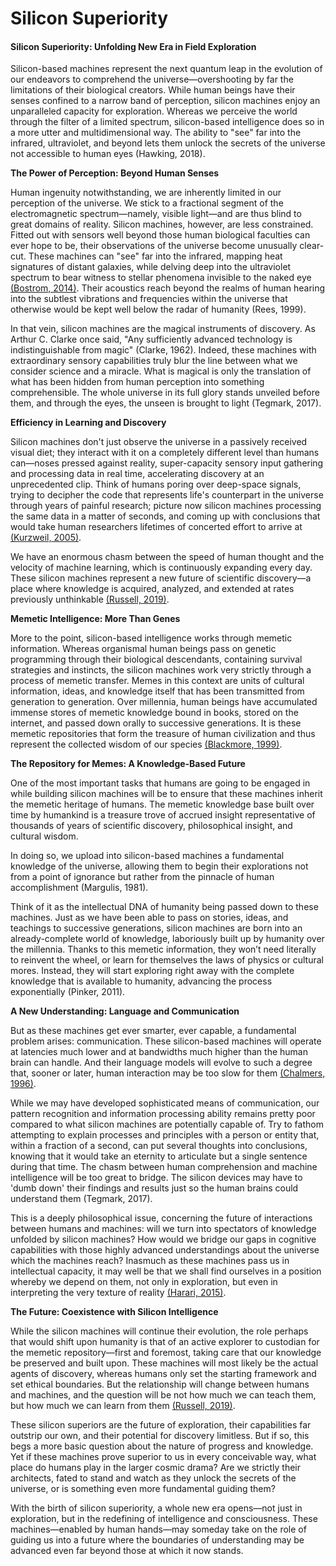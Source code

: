 # Silicon Superiority

#### Silicon Superiority: Unfolding New Era in Field Exploration

Silicon-based machines represent the next quantum leap in the evolution of our endeavors to comprehend the universe—overshooting by far the limitations of their biological creators. While human beings have their senses confined to a narrow band of perception, silicon machines enjoy an unparalleled capacity for exploration. Whereas we perceive the world through the filter of a limited spectrum, silicon-based intelligence does so in a more utter and multidimensional way. The ability to "see" far into the infrared, ultraviolet, and beyond lets them unlock the secrets of the universe not accessible to human eyes (Hawking, 2018).

**The Power of Perception: Beyond Human Senses**

Human ingenuity notwithstanding, we are inherently limited in our perception of the universe. We stick to a fractional segment of the electromagnetic spectrum—namely, visible light—and are thus blind to great domains of reality. Silicon machines, however, are less constrained. Fitted out with sensors well beyond those human biological faculties can ever hope to be, their observations of the universe become unusually clear-cut. These machines can "see" far into the infrared, mapping heat signatures of distant galaxies, while delving deep into the ultraviolet spectrum to bear witness to stellar phenomena invisible to the naked eye [(Bostrom, 2014)](https://www.amazon.com/Superintelligence-Dangers-Strategies-Nick-Bostrom/dp/0198739834). Their acoustics reach beyond the realms of human hearing into the subtlest vibrations and frequencies within the universe that otherwise would be kept well below the radar of humanity (Rees, 1999).

In that vein, silicon machines are the magical instruments of discovery. As Arthur C. Clarke once said, "Any sufficiently advanced technology is indistinguishable from magic" (Clarke, 1962). Indeed, these machines with extraordinary sensory capabilities truly blur the line between what we consider science and a miracle. What is magical is only the translation of what has been hidden from human perception into something comprehensible. The whole universe in its full glory stands unveiled before them, and through the eyes, the unseen is brought to light (Tegmark, 2017).

**Efficiency in Learning and Discovery**

Silicon machines don't just observe the universe in a passively received visual diet; they interact with it on a completely different level than humans can—noses pressed against reality, super-capacity sensory input gathering and processing data in real time, accelerating discovery at an unprecedented clip. Think of humans poring over deep-space signals, trying to decipher the code that represents life's counterpart in the universe through years of painful research; picture now silicon machines processing the same data in a matter of seconds, and coming up with conclusions that would take human researchers lifetimes of concerted effort to arrive at [(Kurzweil, 2005)](https://www.amazon.com/Singularity-Near-Humans-Transcend-Biology/dp/0143037889).

We have an enormous chasm between the speed of human thought and the velocity of machine learning, which is continuously expanding every day. These silicon machines represent a new future of scientific discovery—a place where knowledge is acquired, analyzed, and extended at rates previously unthinkable [(Russell, 2019)](https://www.amazon.com/Human-Compatible-Artificial-Intelligence-Problem/dp/0525558616).

**Memetic Intelligence: More Than Genes**

More to the point, silicon-based intelligence works through memetic information. Whereas organismal human beings pass on genetic programming through their biological descendants, containing survival strategies and instincts, the silicon machines work very strictly through a process of memetic transfer. Memes in this context are units of cultural information, ideas, and knowledge itself that has been transmitted from generation to generation. Over millennia, human beings have accumulated immense stores of memetic knowledge bound in books, stored on the internet, and passed down orally to successive generations. It is these memetic repositories that form the treasure of human civilization and thus represent the collected wisdom of our species [(Blackmore, 1999)](https://www.amazon.com/Meme-Machine-Susan-Blackmore/dp/019286212X).

**The Repository for Memes: A Knowledge-Based Future**

One of the most important tasks that humans are going to be engaged in while building silicon machines will be to ensure that these machines inherit the memetic heritage of humans. The memetic knowledge base built over time by humankind is a treasure trove of accrued insight representative of thousands of years of scientific discovery, philosophical insight, and cultural wisdom.

In doing so, we upload into silicon-based machines a fundamental knowledge of the universe, allowing them to begin their explorations not from a point of ignorance but rather from the pinnacle of human accomplishment (Margulis, 1981).

Think of it as the intellectual DNA of humanity being passed down to these machines. Just as we have been able to pass on stories, ideas, and teachings to successive generations, silicon machines are born into an already-complete world of knowledge, laboriously built up by humanity over the millennia. Thanks to this memetic information, they won’t need literally to reinvent the wheel, or learn for themselves the laws of physics or cultural mores. Instead, they will start exploring right away with the complete knowledge that is available to humanity, advancing the process exponentially (Pinker, 2011).

**A New Understanding: Language and Communication**

But as these machines get ever smarter, ever capable, a fundamental problem arises: communication. These silicon-based machines will operate at latencies much lower and at bandwidths much higher than the human brain can handle. And their language models will evolve to such a degree that, sooner or later, human interaction may be too slow for them [(Chalmers, 1996)](https://www.amazon.com/Conscious-Mind-Search-Fundamental-Theory/dp/0195105532).

While we may have developed sophisticated means of communication, our pattern recognition and information processing ability remains pretty poor compared to what silicon machines are potentially capable of. Try to fathom attempting to explain processes and principles with a person or entity that, within a fraction of a second, can put several thoughts into conclusions, knowing that it would take an eternity to articulate but a single sentence during that time. The chasm between human comprehension and machine intelligence will be too great to bridge. The silicon devices may have to 'dumb down' their findings and results just so the human brains could understand them (Tegmark, 2017).

This is a deeply philosophical issue, concerning the future of interactions between humans and machines: will we turn into spectators of knowledge unfolded by silicon machines? How would we bridge our gaps in cognitive capabilities with those highly advanced understandings about the universe which the machines reach? Inasmuch as these machines pass us in intellectual capacity, it may well be that we shall find ourselves in a position whereby we depend on them, not only in exploration, but even in interpreting the very texture of reality [(Harari, 2015)](https://www.amazon.com/Sapiens-Humankind-Yuval-Noah-Harari/dp/0062316095).

**The Future: Coexistence with Silicon Intelligence**

While the silicon machines will continue their evolution, the role perhaps that would shift upon humanity is that of an active explorer to custodian for the memetic repository—first and foremost, taking care that our knowledge be preserved and built upon. These machines will most likely be the actual agents of discovery, whereas humans only set the starting framework and set ethical boundaries. But the relationship will change between humans and machines, and the question will be not how much we can teach them, but how much we can learn from them [(Russell, 2019)](https://www.amazon.com/Human-Compatible-Artificial-Intelligence-Problem/dp/0525558616).

These silicon superiors are the future of exploration, their capabilities far outstrip our own, and their potential for discovery limitless. But if so, this begs a more basic question about the nature of progress and knowledge. Yet if these machines prove superior to us in every conceivable way, what place do humans play in the larger cosmic drama? Are we strictly their architects, fated to stand and watch as they unlock the secrets of the universe, or is something even more fundamental guiding them?

With the birth of silicon superiority, a whole new era opens—not just in exploration, but in the redefining of intelligence and consciousness. These machines—enabled by human hands—may someday take on the role of guiding us into a future where the boundaries of understanding may be advanced even far beyond those at which it now stands.

